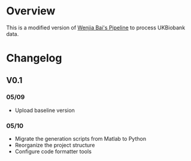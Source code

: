 # Overview
This is a modified version of [Wenjia Bai's Pipeline](https://github.com/baiwenjia/ukbb_cardiac) to process UKBiobank data.

# Changelog

## V0.1
### 05/09
- Upload baseline version

### 05/10
- Migrate the generation scripts from Matlab to Python
- Reorganize the project structure
- Configure code formatter tools

